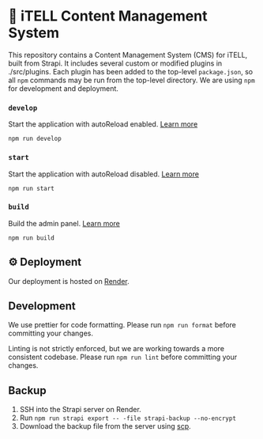 # 🚀 iTELL Content Management System

This repository contains a Content Management System (CMS) for iTELL, built from Strapi. It includes several custom or modified plugins in ./src/plugins. Each plugin has been added to the top-level `package.json`, so all `npm` commands may be run from the top-level directory. We are using `npm` for development and deployment.

### `develop`

Start the application with autoReload enabled. [Learn more](https://docs.strapi.io/dev-docs/cli#strapi-develop)

```
npm run develop
```

### `start`

Start the application with autoReload disabled. [Learn more](https://docs.strapi.io/dev-docs/cli#strapi-start)

```
npm run start
```

### `build`

Build the admin panel. [Learn more](https://docs.strapi.io/dev-docs/cli#strapi-build)

```
npm run build
```

## ⚙️ Deployment

Our deployment is hosted on [Render](https://itell-strapi-um5h.onrender.com/admin/).

## Development

We use prettier for code formatting. Please run `npm run format` before committing your changes.

Linting is not strictly enforced, but we are working towards a more consistent codebase. Please run `npm run lint` before committing your changes.

## Backup

1. SSH into the Strapi server on Render.
2. Run `npm run strapi export -- -file strapi-backup --no-encrypt`
3. Download the backup file from the server using [scp](https://docs.render.com/disks). 